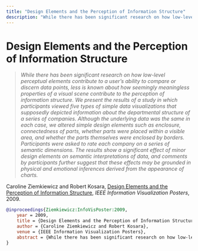 ```yaml
---
title: "Design Elements and the Perception of Information Structure"
description: "While there has been significant research on how low-level perceptual elements contribute to a user’s ability to compare or discern data points, less is known about how seemingly meaningless properties of a visual scene contribute to the perception of information structure. We present the results of a study in which participants viewed five types of simple data visualizations that supposedly depicted information about the departmental structure of a series of companies. Although the underlying data was the same in each case, we altered simple design elements such as enclosure, connectedness of parts, whether parts were placed within a visible area, and whether the parts themselves were enclosed by borders. Participants were asked to rate each company on a series of semantic dimensions. The results show a significant effect of minor design elements on semantic interpretations of data, and comments by participants further suggest that these effects may be grounded in physical and emotional inferences derived from the appearance of charts."
---
```


# Design Elements and the Perception of Information Structure

> _While there has been significant research on how low-level perceptual elements contribute to a user’s ability to compare or discern data points, less is known about how seemingly meaningless properties of a visual scene contribute to the perception of information structure. We present the results of a study in which participants viewed five types of simple data visualizations that supposedly depicted information about the departmental structure of a series of companies. Although the underlying data was the same in each case, we altered simple design elements such as enclosure, connectedness of parts, whether parts were placed within a visible area, and whether the parts themselves were enclosed by borders. Participants were asked to rate each company on a series of semantic dimensions. The results show a significant effect of minor design elements on semantic interpretations of data, and comments by participants further suggest that these effects may be grounded in physical and emotional inferences derived from the appearance of charts._

Caroline Ziemkiewicz and Robert Kosara, <a href="https://media.eagereyes.org/papers/2009/Ziemkiewicz-InfoVisPoster-2009.pdf" target="_blank">Design Elements and the Perception of Information Structure</a>, _IEEE Information Visualization Posters_, 2009.


```bibtex
@inproceedings{Ziemkiewicz:InfoVisPoster:2009,
	year = 2009,
	title = {Design Elements and the Perception of Information Structure},
	author = {Caroline Ziemkiewicz and Robert Kosara},
	venue = {IEEE Information Visualization Posters},
	abstract = {While there has been significant research on how low-level perceptual elements contribute to a user’s ability to compare or discern data points, less is known about how seemingly meaningless properties of a visual scene contribute to the perception of information structure. We present the results of a study in which participants viewed five types of simple data visualizations that supposedly depicted information about the departmental structure of a series of companies. Although the underlying data was the same in each case, we altered simple design elements such as enclosure, connectedness of parts, whether parts were placed within a visible area, and whether the parts themselves were enclosed by borders. Participants were asked to rate each company on a series of semantic dimensions. The results show a significant effect of minor design elements on semantic interpretations of data, and comments by participants further suggest that these effects may be grounded in physical and emotional inferences derived from the appearance of charts.},
}
```


